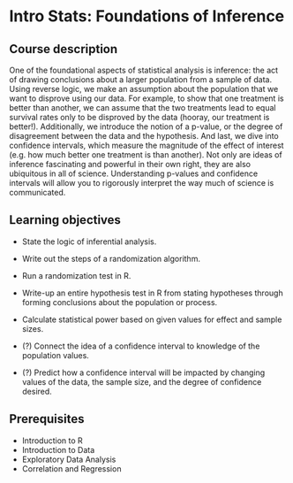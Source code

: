 # Intro Stats: Foundations of Inference

## Course description

One of the foundational aspects of statistical analysis is inference: the act of drawing conclusions about a larger population from a sample of data.  Using reverse logic, we make an assumption about the population that we want to disprove using our data.  For example, to show that one treatment is better than another, we can assume that the two treatments lead to equal survival rates only to be disproved by the data (hooray, our treatment is better!).  Additionally, we introduce the notion of a p-value, or the degree of disagreement between the data and the hypothesis.  And last, we dive into confidence intervals, which measure the magnitude of the effect of interest (e.g. how much better one treatment is than another).  Not only are ideas of inference fascinating and powerful in their own right, they are also ubiquitous in all of science.  Understanding p-values and confidence intervals will allow you to rigorously interpret the way much of science is communicated.

## Learning objectives

* State the logic of inferential analysis.
* Write out the steps of a randomization algorithm.
* Run a randomization test in R.
* Write-up an entire hypothesis test in R from stating hypotheses through forming conclusions about the population or process.
* Calculate statistical power based on given values for effect and sample sizes.

* (?) Connect the idea of a confidence interval to knowledge of the population values.
* (?) Predict how a confidence interval will be impacted by changing values of the data, the sample size, and the degree of confidence desired.

## Prerequisites

* Introduction to R
* Introduction to Data
* Exploratory Data Analysis
* Correlation and Regression
